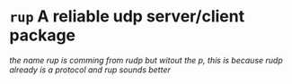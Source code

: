 # `rup` A reliable udp server/client package
*the name rup is comming from rudp but witout the p, this is because rudp already is a protocol and rup sounds better*

